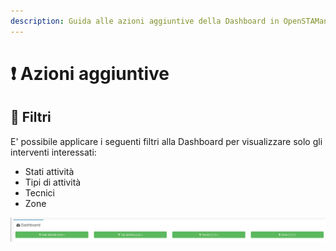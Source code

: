 ```yaml
---
description: Guida alle azioni aggiuntive della Dashboard in OpenSTAManager
---
```


# ❗ Azioni aggiuntive

## 🔦 Filtri

E' possibile applicare i seguenti filtri alla Dashboard per visualizzare solo gli interventi interessati:

* Stati attività
* Tipi di attività
* Tecnici
* Zone

![](<../../../.gitbook/assets/immagine (40) (1) (1).png>)
